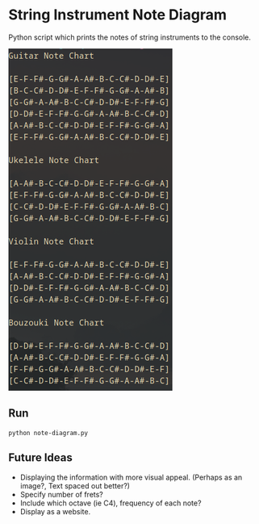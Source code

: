 # String Instrument Note Diagram

Python script which prints the notes of string instruments to the console.

![Note Diagram Image](note-diagram.png)

## Run

```
python note-diagram.py
```

## Future Ideas

- Displaying the information with more visual appeal. (Perhaps as an image?, Text spaced out better?)
- Specify number of frets?
- Include which octave (ie C4), frequency of each note?
- Display as a website.
